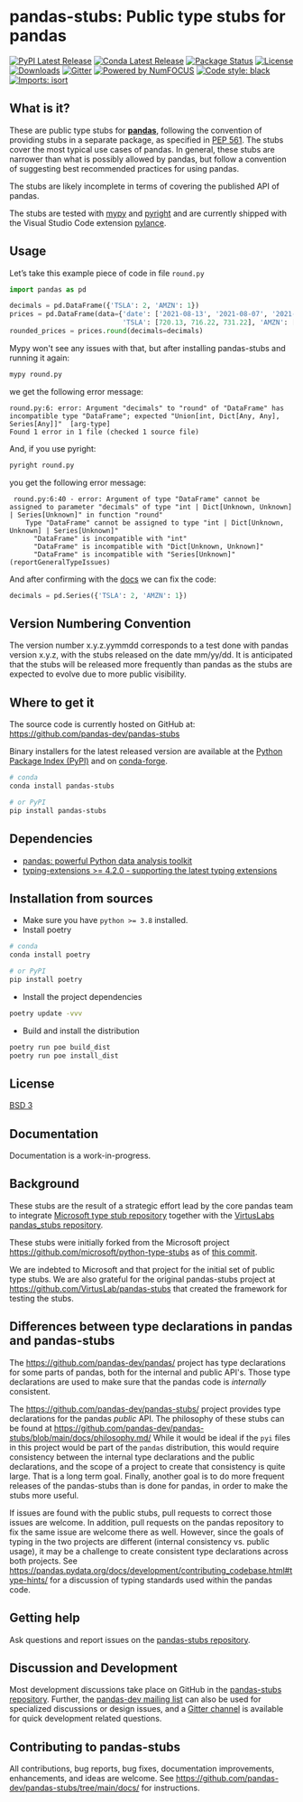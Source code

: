 # pandas-stubs: Public type stubs for pandas

[![PyPI Latest Release](https://img.shields.io/pypi/v/pandas-stubs.svg)](https://pypi.org/project/pandas-stubs/)
[![Conda Latest Release](https://anaconda.org/conda-forge/pandas-stubs/badges/version.svg)](https://anaconda.org/conda-forge/pandas-stubs)
[![Package Status](https://img.shields.io/pypi/status/pandas-stubs.svg)](https://pypi.org/project/pandas-stubs/)
[![License](https://img.shields.io/pypi/l/pandas-stubs.svg)](https://github.com/pandas-dev/pandas-stubs/blob/main/LICENSE)
[![Downloads](https://static.pepy.tech/personalized-badge/pandas-stubs?period=month&units=international_system&left_color=black&right_color=orange&left_text=PyPI%20downloads%20per%20month)](https://pepy.tech/project/pandas-stubs)
[![Gitter](https://badges.gitter.im/Join%20Chat.svg)](https://gitter.im/pydata/pandas)
[![Powered by NumFOCUS](https://img.shields.io/badge/powered%20by-NumFOCUS-orange.svg?style=flat&colorA=E1523D&colorB=007D8A)](https://numfocus.org)
[![Code style: black](https://img.shields.io/badge/code%20style-black-000000.svg)](https://github.com/psf/black)
[![Imports: isort](https://img.shields.io/badge/%20imports-isort-%231674b1?style=flat&labelColor=ef8336)](https://pycqa.github.io/isort/)

## What is it?

These are public type stubs for [**pandas**](http://pandas.pydata.org/), following the
convention of providing stubs in a separate package, as specified in [PEP 561](https://peps.python.org/pep-0561/#stub-only-packages).  The stubs cover the most typical use cases of
pandas.  In general, these stubs are narrower than what is possibly allowed by pandas,
but follow a convention of suggesting best recommended practices for using pandas.

The stubs are likely incomplete in terms of covering the published API of pandas.

The stubs are tested with [mypy](http://mypy-lang.org/) and [pyright](https://github.com/microsoft/pyright#readme) and are currently shipped with the Visual Studio Code extension
[pylance](https://github.com/microsoft/pylance-release#readme).

## Usage

Let’s take this example piece of code in file `round.py`

```python
import pandas as pd

decimals = pd.DataFrame({'TSLA': 2, 'AMZN': 1})
prices = pd.DataFrame(data={'date': ['2021-08-13', '2021-08-07', '2021-08-21'],
                            'TSLA': [720.13, 716.22, 731.22], 'AMZN': [3316.50, 3200.50, 3100.23]})
rounded_prices = prices.round(decimals=decimals)
```

Mypy won't see any issues with that, but after installing pandas-stubs and running it again:

```sh
mypy round.py
```

we get the following error message:

```text
round.py:6: error: Argument "decimals" to "round" of "DataFrame" has incompatible type "DataFrame"; expected "Union[int, Dict[Any, Any], Series[Any]]"  [arg-type]
Found 1 error in 1 file (checked 1 source file)
```

And, if you use pyright:

```sh
pyright round.py
```

you get the following error message:

```text
 round.py:6:40 - error: Argument of type "DataFrame" cannot be assigned to parameter "decimals" of type "int | Dict[Unknown, Unknown] | Series[Unknown]" in function "round"
    Type "DataFrame" cannot be assigned to type "int | Dict[Unknown, Unknown] | Series[Unknown]"
      "DataFrame" is incompatible with "int"
      "DataFrame" is incompatible with "Dict[Unknown, Unknown]"
      "DataFrame" is incompatible with "Series[Unknown]" (reportGeneralTypeIssues)
```

And after confirming with the [docs](https://pandas.pydata.org/docs/reference/api/pandas.DataFrame.round.html)
we can fix the code:

```python
decimals = pd.Series({'TSLA': 2, 'AMZN': 1})
```

## Version Numbering Convention

The version number x.y.z.yymmdd corresponds to a test done with pandas version x.y.z, with the stubs released on the date mm/yy/dd.
It is anticipated that the stubs will be released more frequently than pandas as the stubs are expected to evolve due to more
public visibility.

## Where to get it

The source code is currently hosted on GitHub at: <https://github.com/pandas-dev/pandas-stubs>

Binary installers for the latest released version are available at the [Python
Package Index (PyPI)](https://pypi.org/project/pandas-stubs) and on [conda-forge](https://conda-forge.org/).

```sh
# conda
conda install pandas-stubs
```

```sh
# or PyPI
pip install pandas-stubs
```

## Dependencies

- [pandas: powerful Python data analysis toolkit](https://pandas.pydata.org/)
- [typing-extensions >= 4.2.0 - supporting the latest typing extensions](https://github.com/python/typing_extensions#readme)

## Installation from sources

- Make sure you have `python >= 3.8` installed.
- Install poetry

```sh
# conda
conda install poetry
```

```sh
# or PyPI
pip install poetry
```

- Install the project dependencies

```sh
poetry update -vvv
```

- Build and install the distribution

```sh
poetry run poe build_dist
poetry run poe install_dist
```

## License

[BSD 3](LICENSE)

## Documentation

Documentation is a work-in-progress.  

## Background

These stubs are the result of a strategic effort lead by the core pandas team to integrate [Microsoft type stub repository](https://github.com/microsoft/python-type-stubs)
together with the [VirtusLabs pandas_stubs repository](https://github.com/VirtusLab/pandas-stubs).

These stubs were initially forked from the Microsoft project <https://github.com/microsoft/python-type-stubs> as of [this commit](https://github.com/microsoft/python-type-stubs/tree/6b800063bde687cd1846122431e2a729a9de625a).

We are indebted to Microsoft and that project for the initial set of public type stubs.  We are also grateful for the original pandas-stubs project at <https://github.com/VirtusLab/pandas-stubs> that created the framework for testing the stubs.

## Differences between type declarations in pandas and pandas-stubs

The <https://github.com/pandas-dev/pandas/> project has type declarations for some parts of pandas, both for the internal and public API's.  Those type declarations are used to make sure that the pandas code is _internally_ consistent.

The <https://github.com/pandas-dev/pandas-stubs/> project provides type declarations for the pandas _public_ API.  The philosophy of these stubs can be found at <https://github.com/pandas-dev/pandas-stubs/blob/main/docs/philosophy.md/> While it would be ideal if the `pyi` files in this project would be part of the `pandas` distribution, this would require consistency between the internal type declarations and the public declarations, and the scope of a project to create that consistency is quite large.  That is a long term goal.  Finally, another goal is to do more frequent releases of the pandas-stubs than is done for pandas, in order to make the stubs more useful.

If issues are found with the public stubs, pull requests to correct those issues are welcome.  In addition, pull requests on the pandas repository to fix the same issue are welcome there as well.  However, since the goals of typing in the two projects are different (internal consistency vs. public usage), it may be a challenge to create consistent type declarations across both projects.  See <https://pandas.pydata.org/docs/development/contributing_codebase.html#type-hints/> for a discussion of typing standards used within the pandas code.

## Getting help

Ask questions and report issues on the [pandas-stubs repository](https://github.com/pandas-dev/pandas-stubs/issues).  

## Discussion and Development

Most development discussions take place on GitHub in the [pandas-stubs repository](https://github.com/pandas-dev/pandas-stubs/). Further, the [pandas-dev mailing list](https://mail.python.org/mailman/listinfo/pandas-dev) can also be used for specialized discussions or design issues, and a [Gitter channel](https://gitter.im/pydata/pandas) is available for quick development related questions.

## Contributing to pandas-stubs

All contributions, bug reports, bug fixes, documentation improvements, enhancements, and ideas are welcome.  See <https://github.com/pandas-dev/pandas-stubs/tree/main/docs/> for instructions.
